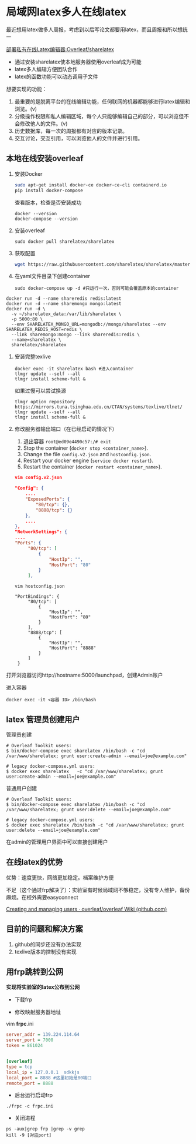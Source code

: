 # 局域网latex多人在线latex

最近想用latex做多人周报，考虑到以后写论文都要用latex，而且周报和所以想统一



[部署私有在线Latex编辑器:Overleaf/sharelatex](https://www.bilibili.com/read/cv6547551)

- 通过安装sharelatex使本地服务器使用overleaf成为可能
- latex多人编辑方便团队合作
- latex的函数功能可以动态调用子文件



想要实现的功能：

1. 最重要的是脱离平台的在线编辑功能，任何联网的机器都能够进行latex编辑和浏览。(v)
2. 分级操作权限和私人编辑区域，每个人只能够编辑自己的部分，可以浏览但不会修改他人的文件。(v)
3. 历史数据库，每一次的周报都有对应的版本记录。
4. 交互讨论，交互引用，可以浏览他人的文件并进行引用。







## 本地在线安装overleaf

1. 安装Docker

   ```bash
   sudo apt-get install docker-ce docker-ce-cli containerd.io
   pip install docker-compose
   ```

   查看版本，检查是否安装成功 

   ```
   docker --version
   docker-compose --version
   ```

   

2. 安装overleaf

   ```
   sudo docker pull sharelatex/sharelatex
   ```

3. 获取配置

   ```bash
   wget https://raw.githubusercontent.com/sharelatex/sharelatex/master/docker-compose.yml
   ```

4. 在yaml文件目录下创建container

   ```
   sudo docker-compose up -d #只运行一次，否则可能会覆盖原本的container
   ```

```
docker run -d --name shareredis redis:latest
docker run -d --name sharemongo mongo:latest
docker run -d \
  -v ~/sharelatex_data:/var/lib/sharelatex \
  -p 5000:80 \
  --env SHARELATEX_MONGO_URL=mongodb://mongo/sharelatex --env SHARELATEX_REDIS_HOST=redis \
  --link sharemongo:mongo --link shareredis:redis \
  --name=sharelatex \
  sharelatex/sharelatex
```



1. 安装完整texlive

   ```
   docker exec -it sharelatex bash #进入container
   tlmgr update --self --all
   tlmgr install scheme-full & 
   ```

   如果过慢可以尝试换源 

   ```
   tlmgr option repository https://mirrors.tuna.tsinghua.edu.cn/CTAN/systems/texlive/tlnet/ 
   tlmgr update --self --all
   tlmgr install scheme-full & 
   ```

   

2. 修改服务器输出端口（在已经启动的情况下）

   1. 退出容器 `root@ed09e4490c57:/# exit`
   1. Stop the container (`docker stop <container_name>`).
   2. Change the file `config.v2.json` and `hostconfig.json`.
   3. Restart your docker engine (`service docker restart`).
   4. Restart the container (`docker restart <container_name>`).

   ```json
   vim config.v2.json
   
   "Config": {
       ....
       "ExposedPorts": {
           "80/tcp": {},
           "8888/tcp": {}
       },
       ....
   },
   "NetworkSettings": {
   ....
   "Ports": {
        "80/tcp": [
            {
                "HostIp": "",
                "HostPort": "80"
            }
        ],
   ```

   ```
   vim hostconfig.json
   
   "PortBindings": {
        "80/tcp": [
            {
                "HostIp": "",
                "HostPort": "80"
            }
        ],
        "8888/tcp": [
            {
                "HostIp": "",
                "HostPort": "8888"
            } 
        ]
    }
   ```

   

打开浏览器访问http://hostname:5000/launchpad，创建Admin账户 



进入容器

```
docker exec -it <容器 ID> /bin/bash 
```



## latex 管理员创建用户

管理员创建

```
# Overleaf Toolkit users:
$ bin/docker-compose exec sharelatex /bin/bash -c "cd /var/www/sharelatex; grunt user:create-admin --email=joe@example.com"

# legacy docker-compose.yml users:
$ docker exec sharelatex   -c "cd /var/www/sharelatex; grunt user:create-admin --email=joe@example.com"

```



普通用户创建

```
# Overleaf Toolkit users:
$ bin/docker-compose exec sharelatex /bin/bash -c "cd /var/www/sharelatex; grunt user:delete --email=joe@example.com"

# legacy docker-compose.yml users:
$ docker exec sharelatex /bin/bash -c "cd /var/www/sharelatex; grunt user:delete --email=joe@example.com"
```



在admin的管理用户界面中可以直接创建用户



## 在线latex的优势

优势：速度更快，网络更加稳定。档案维护方便

不足（这个通过frp解决了）：实验室有时候局域网不够稳定，没有专人维护，备份麻烦。在校外需要easyconnect

[Creating and managing users · overleaf/overleaf Wiki (github.com)](https://github.com/overleaf/overleaf/wiki/Creating-and-managing-users)

## 目前的问题和解决方案

1. github的同步还没有办法实现
2. texlive版本的控制没有实现



## 用frp跳转到公网

**实现将实验室的latex公布到公网**

- 下载frp

- 修改映射服务器地址

vim **frpc**.ini

```ini
server_addr = 139.224.114.64
server_port = 7000
token = 861024


[overleaf]
type = tcp
local_ip = 127.0.0.1  sdkkjs
local_port = 8888 #这里初始是80端口
remote_port = 8888
```



- 后台运行启动frp

```
./frpc -c frpc.ini
```
- 关闭进程

```
ps -aux|grep frp |grep -v grep
kill -9 [对应port]
```

